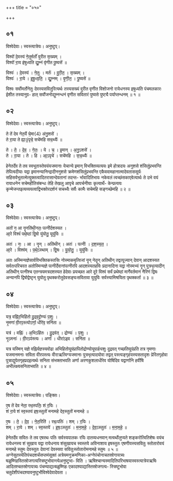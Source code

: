 +++
title = "०५०"

+++


## ०१
विश्वेदेवाः। स्वस्त्यात्रेयः। अनुष्टुप्।

विश्वो॑ दे॒वस्य॑ ने॒तुर्मर्तो॑ वुरीत स॒ख्यम् ।  
विश्वो॑ रा॒य इ॑षुध्यति द्यु॒म्नं वृ॑णीत पु॒ष्यसे॑ ॥

विश्वः॑ । दे॒वस्य॑ । ने॒तुः । मर्तः॑ । वु॒री॒त॒ । स॒ख्यम् ।  
विश्वः॑ । रा॒ये । इ॒षु॒ध्य॒ति॒ । द्यु॒म्नम् । वृ॒णी॒त॒ । पु॒ष्यसे॑ ॥

विश्वः सर्वोमर्तोनेतुः देवस्यसवितुरित्यर्थः तस्यसख्यं वुरीत वृणीत विशोजनो रायेधनस्य इषुध्यति पंचमलकारः ईशीत तस्यानुग्र- हात् सर्वोजनोद्युम्नन्धनं वृणीत सवितारं पुष्यसे पुष्ट्यै पर्याप्तन्धनम् ॥ १ ॥

## ०२
विश्वेदेवाः। स्वस्त्यात्रेयः। अनुष्टुप्।

ते ते॑ देव नेत॒र्ये चे॒मा{4} अ॑नु॒शसे॑ ।  
ते रा॒या ते ह्या॒३॒॑पृचे॒ सचे॑महि सच॒थ्यैः॑ ॥

ते । ते॒ । दे॒व॒ । ने॒तः॒ । ये । च॒ । इ॒मान् । अ॒नु॒ऽशसे॑ ।  
ते । रा॒या । ते । हि । आ॒ऽपृचे॑ । सचे॑महि । स॒च॒थ्यैः॑ ॥

हेनेतर्देव ते तव स्वभूतास्तेवयंयजमानाः येचान्ये इमान् विभक्तिव्यत्ययः इमे होत्रादयः अनुशसे शंसितुंप्रभवन्ति तेपित्वदीयाः यद्वा इमानन्यानिन्द्रादीननुशसे क्रमेणशंसितुंप्रभवन्ति एकैववामहानात्मादेवताससूर्यः सहिसर्वभूतात्मेत्युक्तत्वादितरासान्देवतानां तदन्त- र्भावादितिभावः नकेवलं त्वच्छंसकाएवेत्यार्थः ते उभे वयं रायाधनेन सचेमहीतिसंबन्धः तेहि तेखलु आपृचे आपर्चनीयाः कृत्यार्थे- केन्प्रत्ययः कृन्मेजन्तइत्यव्ययत्वाद्विभक्तेरदर्शनं सचथ्यैः सर्वैः कामैः सचेमहि सङ्गच्छेमहि ॥ २ ॥

## ०३
विश्वेदेवाः। स्वस्त्यात्रेयः। अनुष्टुप्।

अतो॑ न॒ आ नॄनति॑थी॒नतः॒ पत्नी॑र्दशस्यत ।  
आ॒रे विश्वं॑ पथे॒ष्ठां द्वि॒षो यु॑योतु॒ यूयु॑विः ॥

अतः॑ । नः॒ । आ । नॄन् । अति॑थीन् । अतः॑ । पत्नीः॑ । द॒श॒स्य॒त॒ ।  
आ॒रे । विश्व॑म् । प॒थे॒ऽस्थाम् । द्वि॒षः । यु॒यो॒तु॒ । युयु॑विः ॥

अतः अस्मिन्यज्ञेसार्वविभक्तिकस्तसिः नोस्माकमृत्विजां नॄन् नेतॄन् अतिथीन् तद्वत्पूज्यान् देवान् आदशस्यत सर्वतःपरिचरत अतोस्मिन्यज्ञे पत्नीर्देवानांपत्नीरपि आदशस्यतहविः प्रदानादिना यद्वा नोस्मभ्यं नॄन् पुत्रभृत्यादीन् अतिथीन् पत्नीश्च एतन्त्रयमत्रदशस्यत हेदेवाः प्रयच्छत आरे दूरे विश्वं सर्वं प्रथेष्ठां मार्गेवर्तमानं नैरिणं द्विषः अन्यानपि द्विषोद्वेष्टृन् युयोतु पृथक्करोतुदेवसङ्घःसवितावा युयुविः सर्वस्यामिश्रयिता पृथक्कर्ता ॥ ३ ॥

## ०४
विश्वेदेवाः। स्वस्त्यात्रेयः। अनुष्टुप्।

यत्र॒ वह्नि॑र॒भिहि॑तो दु॒द्रव॒द्द्रोण्यः॑ प॒शुः ।  
नृ॒मणा॑ वी॒रप॒स्त्योऽर्णा॒ धीरे॑व॒ सनि॑ता ॥

यत्र॑ । वह्निः॑ । अ॒भिऽहि॑तः । दु॒द्रव॑त् । द्रोण्यः॑ । प॒शुः ।  
नृ॒ऽमनाः॑ । वी॒रऽप॑स्त्यः । अर्णा॑ । धीरा॑ऽइव । सनि॑ता ॥

यत्र यस्मिन् यज्ञे वह्निर्यज्ञस्यवोढा अभिहितोयूयंप्रापितोद्रोण्योयूपार्हःपशुः दुद्रवत् गच्छतियूपंप्रति तत्र नृमणाः यजमानमनाः सविता वीरपस्त्यः वीराऋत्विग्यजमानाः पुत्रभृत्यादयोवा तद्वत् पस्त्यङ्गृहंयस्यसतादृशः प्रेरितगृहोवा पुत्राद्युपेतगृहप्रदइत्यर्थः सनिता संभक्ताभवति अर्णा अरणकुशलाधीरेव योषिदिव यद्वार्णानि हवींषि अभीलक्ष्यसनिताभवति ॥ ४ ॥

## ०५
विश्वेदेवाः। स्वस्त्यात्रेयः। पङ्क्तिः।

ए॒ष ते॑ देव नेता॒ रथ॒स्पतिः॒ शं र॒यिः ।  
शं रा॒ये शं स्व॒स्तय॑ इषः॒स्तुतो॑ मनामहे देव॒स्तुतो॑ मनामहे ॥

ए॒षः । ते॒ । दे॒व॒ । ने॒त॒रिति॑ । रथः॒पतिः॑ । शम् । र॒यिः ।  
शम् । रा॒ये । शम् । स्व॒स्तये॑ । इ॒षः॒ऽस्तुतः॑ । म॒ना॒म॒हे॒ । दे॒व॒ऽस्तुतः॑ । म॒ना॒म॒हे॒ ॥

हेनेतर्देव सवितः ते तव एषरथः पतिः सर्वस्यपालकः रयिः दातव्यधनवान् मत्वर्थोलुप्यते शङ्करोत्वितिशेषः वयंच रायेधनस्य शं सुखाय यद्वा रायेधनाय शंसुखायच स्वस्तये अविनाशाय इषस्तुतः एषणीयस्यसवितुः स्तोतारोवयं मनामहे स्तुमः देवस्तुतः देवानां देवस्यवा सवितुःस्तोतारोमनामहे स्तुमः ॥ ५ ॥अग्नेसुतस्येतिपंचदशर्चंसप्तमंसूक्तं अत्रेयमनुक्रमणिका-अग्नेपंचोनाचतस्रोगायत्र्यः षळुष्णिहस्तिस्रोजगत्यस्त्रिष्टुभोवान्त्येअनुष्टुभा- विति । ऋषिश्चान्यस्मादितिपरिभाषयास्वस्त्यात्रेयऋषिः आदितश्चतस्रोगायत्र्यः पंचम्याद्याःषळुष्णिहः एकादश्याद्यास्तिस्रोजगत्य- स्त्रिष्टुभोवा चतुर्दशीपंचदश्यावनुष्टुभौविश्वेदेवादेवता ।